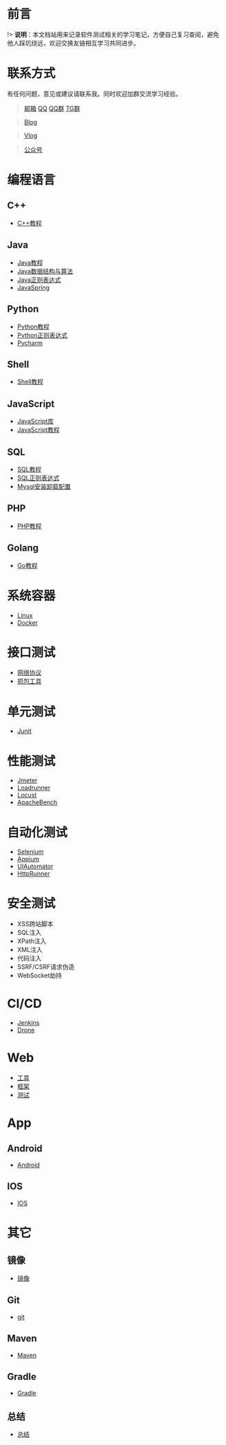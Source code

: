 # 前言
!> <b>说明</b>：本文档站用来记录软件测试相关的学习笔记，方便自己复习查阅，避免他人踩坑绕远，欢迎交换友链相互学习共同进步。

# 联系方式
有任何问题，意见或建议请联系我。同时欢迎加群交流学习经验。

> [邮箱](mailto:lsaiah@126.com) [QQ](tencent://Message/?Uin=814612233) [QQ群](https://jq.qq.com/?_wv=1027&k=ZWqrDa7s) [TG群](https://t.me/kwaiyu)

> [Blog](https://www.lsaiah.cn)

> [Vlog]()

> [公众号]()

# 编程语言

## C++
 * [C++教程](编程语言/c++/C++Tutorial.md)
 
## Java
 * [Java教程](编程语言/java/JavaTutorial.md)
 * [Java数据结构与算法](编程语言/java/JavaDataStructure.md)
 * [Java正则表达式](编程语言/java/JavaRegularExpression.md)
 * [JavaSpring](编程语言/java/JavaSpring.md)
 
## Python
 * [Python教程](编程语言/python/PythonTutorial.md)
 * [Python正则表达式](编程语言/python/PythonRegularExpression.md)
 * [Pycharm](编程语言/python/Pycharm.md)
 
## Shell
 * [Shell教程](编程语言/Shell.md)
 
## JavaScript
 * [JavaScript库](编程语言/javascript/JavaScriptLibraries.md)
 * [JavaScript教程](编程语言/javascript/JavaScriptTutorial.md)
 
## SQL
 * [SQL教程](编程语言/sql/SQLTutorial.md)
 * [SQL正则表达式](编程语言/sql/SQLRegularExpression.md)
 * [Mysql安装卸载配置](编程语言/sql/mysql.md)
 
## PHP
 * [PHP教程](编程语言/php/PHPTutorial.md)
 
## Golang
 * [Go教程](编程语言/go/GoTutorial.md)
 
# 系统容器
 * [Linux](/系统容器/Linux.md)
 * [Docker](/系统容器/Docker.md)
 
# 接口测试
 * [网络协议](/接口测试/网络协议.md)
 * [抓包工具](/接口测试/抓包工具.md)
 
# 单元测试
 * [Junit](/单元测试/Junit.md)
 
# 性能测试
 * [Jmeter](/性能测试/Jmeter.md)
 * [Loadrunner](/性能测试/Loadrunner.md)
 * [Locust](/性能测试/Jmeter.md)
 * [ApacheBench](/性能测试/ApacheBench.md)

# 自动化测试
 * [Selenium](/自动化测试/Selenium.md)
 * [Appium](/自动化测试/Appium.md)
 * [UIAutomator](/自动化测试/UIAutomator.md)
 * [HttpRunner](/自动化测试/HttpRunner.md)
 
# 安全测试
 * XSS跨站脚本
 * SQL注入
 * XPath注入
 * XML注入
 * 代码注入
 * SSRF/CSRF请求伪造
 * WebSocket劫持

# CI/CD
 * [Jenkins](/CICD/Jenkins.md)
 * [Drone](/CICD/Drone.md)
 
# Web
 * [工具](/Web/WebTools.md)
 * [框架](/Web/框架.md)
 * [测试](/Web/webtest.md)
 
# App

## Android
 * [Android](/App/android/android.md)
 
## IOS
 * [IOS](/App/ios)
 
# 其它

## 镜像
 * [镜像](/其它/镜像.md)
 
## Git
 * [git](/其它/git.md)
 
## Maven
 * [Maven](/其它/Maven.md)
 
## Gradle
 * [Gradle](/其它/Gradle.md)
 
## 总结
 * [总结](/其它/面试.md)
 